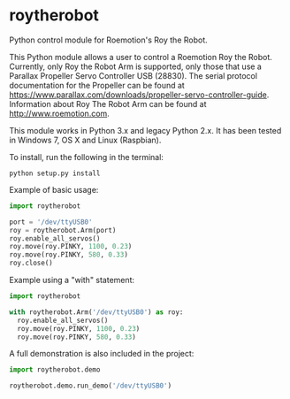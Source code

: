 # roytherobot
Python control module for Roemotion's Roy the Robot.

This Python module allows a user to control a Roemotion Roy the Robot. Currently, only Roy the Robot Arm is supported, only those that use a Parallax Propeller Servo Controller USB (28830). The serial protocol documentation for the Propeller can be
found at <https://www.parallax.com/downloads/propeller-servo-controller-guide>. Information about Roy The Robot Arm can be found at <http://www.roemotion.com>.

This module works in Python 3.x and legacy Python 2.x. It has been tested in Windows 7, OS X and Linux (Raspbian).

To install, run the following in the terminal:
```
python setup.py install
```
Example of basic usage:

```python
import roytherobot

port = '/dev/ttyUSB0'
roy = roytherobot.Arm(port)
roy.enable_all_servos()
roy.move(roy.PINKY, 1100, 0.23)
roy.move(roy.PINKY, 580, 0.33)
roy.close()
```

Example using a "with" statement:

```python
import roytherobot

with roytherobot.Arm('/dev/ttyUSB0') as roy:
  roy.enable_all_servos()
  roy.move(roy.PINKY, 1100, 0.23)
  roy.move(roy.PINKY, 580, 0.33)
```

A full demonstration is also included in the project:

```python
import roytherobot.demo

roytherobot.demo.run_demo('/dev/ttyUSB0')
```
